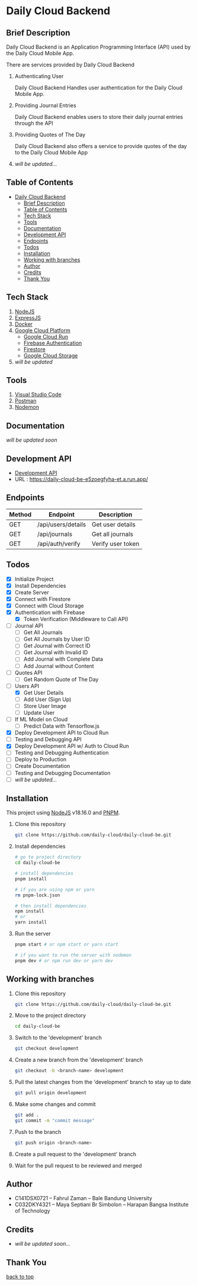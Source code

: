 # Daily Cloud Backend

## Brief Description

Daily Cloud Backend is an Application Programming Interface (API) used by the Daily Cloud Mobile App.

There are services provided by Daily Cloud Backend

1. Authenticating User

   Daily Cloud Backend Handles user authentication for the Daily Cloud Mobile App.

2. Providing Journal Entries

   Daily Cloud Backend enables users to store their daily journal entries through the API

3. Providing Quotes of The Day

   Daily Cloud Backend also offers a service to provide quotes of the day to the Daily Cloud Mobile App

4. _will be updated..._

## Table of Contents

- [Daily Cloud Backend](#daily-cloud-backend)
  - [Brief Description](#brief-description)
  - [Table of Contents](#table-of-contents)
  - [Tech Stack](#tech-stack)
  - [Tools](#tools)
  - [Documentation](#documentation)
  - [Development API](#development-api)
  - [Endpoints](#endpoints)
  - [Todos](#todos)
  - [Installation](#installation)
  - [Working with branches](#working-with-branches)
  - [Author](#author)
  - [Credits](#credits)
  - [Thank You](#thank-you)

## Tech Stack

1. [NodeJS](https://nodejs.org/en)
2. [ExpressJS](https://expressjs.com/)
3. [Docker](https://www.docker.com/)
4. [Google Cloud Platform](https://cloud.google.com/)
   - [Google Cloud Run](https://cloud.google.com/run)
   - [Firebase Authentication](https://firebase.google.com/products/auth)
   - [Firestore](https://cloud.google.com/firestore)
   - [Google Cloud Storage](https://cloud.google.com/storage)
5. _will be updated_

## Tools

1. [Visual Studio Code](https://code.visualstudio.com/)
2. [Postman](https://www.postman.com/)
3. [Nodemon](https://www.npmjs.com/package/nodemon)

## Documentation

_will be updated soon_

## Development API

- [Development API](https://daily-cloud-be-e5zoegfyha-et.a.run.app/)
- URL : https://daily-cloud-be-e5zoegfyha-et.a.run.app/

## Endpoints

| Method | Endpoint           | Description       |
| ------ | ------------------ | ----------------- |
| GET    | /api/users/details | Get user details  |
| GET    | /api/journals      | Get all journals  |
| GET    | /api/auth/verify   | Verify user token |

## Todos

- [x] Initialize Project
- [x] Install Dependencies
- [x] Create Server
- [x] Connect with Firestore
- [x] Connect with Cloud Storage
- [x] Authentication with Firebase
  - [x] Token Verification (Middleware to Call API)
- [ ] Journal API
  - [ ] Get All Journals
  - [ ] Get All Journals by User ID
  - [ ] Get Journal with Correct ID
  - [ ] Get Journal with Invalid ID
  - [ ] Add Journal with Complete Data
  - [ ] Add Journal without Content
- [ ] Quotes API
  - [ ] Get Random Quote of The Day
- [ ] Users API
  - [x] Get User Details
  - [ ] Add User (Sign Up)
  - [ ] Store User Image
  - [ ] Update User
- [ ] If ML Model on Cloud
  - [ ] Predict Data with Tensorflow.js
- [x] Deploy Development API to Cloud Run
- [ ] Testing and Debugging API
- [x] Deploy Development API w/ Auth to Cloud Run
- [ ] Testing and Debugging Authentication
- [ ] Deploy to Production
- [ ] Create Documentation
- [ ] Testing and Debugging Documentation
- [ ] _will be updated..._

## Installation

This project using [NodeJS](https://nodejs.org/en/) v18.16.0 and [PNPM](https://pnpm.io/).

1. Clone this repository

   ```bash
   git clone https://github.com/daily-cloud/daily-cloud-be.git
   ```

2. Install dependencies

   ```bash
   # go to project directory
   cd daily-cloud-be

   # install dependencies
   pnpm install

   # if you are using npm or yarn
   rm pnpm-lock.json

   # then install dependencies
   npm install
   # or
   yarn install
   ```

3. Run the server

   ```bash
   pnpm start # or npm start or yarn start

   # if you want to run the server with nodemon
   pnpm dev # or npm run dev or yarn dev
   ```

## Working with branches

1. Clone this repository

   ```bash
   git clone https://github.com/daily-cloud/daily-cloud-be.git
   ```

2. Move to the project directory

   ```bash
   cd daily-cloud-be
   ```

3. Switch to the 'development' branch

   ```bash
   git checkout development
   ```

4. Create a new branch from the 'development' branch

   ```bash
   git checkout -b <branch-name> development
   ```

5. Pull the latest changes from the 'development' branch to stay up to date

   ```bash
   git pull origin development
   ```

6. Make some changes and commit

   ```bash
   git add .
   git commit -m "commit message"
   ```

7. Push to the branch

   ```bash
   git push origin <branch-name>
   ```

8. Create a pull request to the 'development' branch
9. Wait for the pull request to be reviewed and merged

## Author

- C141DSX0721 – Fahrul Zaman – Bale Bandung University
- C032DKY4321 – Maya Septiani Br Simbolon – Harapan Bangsa Institute of Technology

## Credits

- _will be updated soon..._

## Thank You

[back to top](#daily-cloud-backend)
